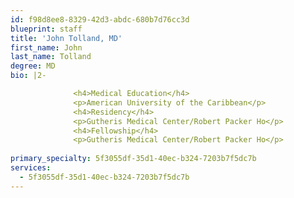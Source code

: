 ```yaml
---
id: f98d8ee8-8329-42d3-abdc-680b7d76cc3d
blueprint: staff
title: 'John Tolland, MD'
first_name: John
last_name: Tolland
degree: MD
bio: |2-

              <h4>Medical Education</h4>
              <p>American University of the Caribbean</p>
              <h4>Residency</h4>
              <p>Gutheris Medical Center/Robert Packer Ho</p>
              <h4>Fellowship</h4>
              <p>Gutheris Medical Center/Robert Packer Ho</p>
          
primary_specialty: 5f3055df-35d1-40ec-b324-7203b7f5dc7b
services:
  - 5f3055df-35d1-40ec-b324-7203b7f5dc7b
---
```

